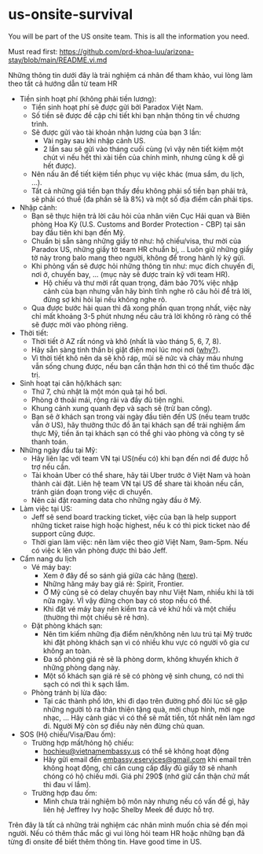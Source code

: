 # us-onsite-survival
You will be part of the US onsite team. This is all the information you need.

Must read first: https://github.com/prd-khoa-luu/arizona-stay/blob/main/README.vi.md

Những thông tin dưới đây là trải nghiệm cá nhân để tham khảo, vui lòng làm theo tất cả hướng dẫn từ team HR

- Tiền sinh hoạt phí (không phải tiền lương):
  + Tiền sinh hoạt phí sẽ được gửi bởi Paradox Việt Nam.
  + Số tiền sẽ được đề cập chi tiết khi bạn nhận thông tin về chương trình.
  + Sẽ được gửi vào tài khoản nhận lương của bạn 3 lần:
    + Vài ngày sau khi nhập cảnh US.
    + 2 lần sau sẽ gửi vào tháng cuối cùng (vì vậy nên tiết kiệm một chút vì nếu hết thì xài tiền của chính mình, nhưng cũng k dễ gì hết được).
  + Nên nấu ăn để tiết kiệm tiền phục vụ việc khác (mua sắm, du lịch, ...).
  + Tất cả những giá tiền bạn thấy đều không phải số tiền bạn phải trả, sẽ phải có thuế (đa phần sẽ là 8%) và một số địa điểm cần phải tips.
- Nhập cảnh:
  + Bạn sẽ thực hiện trả lời câu hỏi của nhân viên Cục Hải quan và Biên phòng Hoa Kỳ (U.S. Customs and Border Protection - CBP) tại sân bay đầu tiên khi bạn đến Mỹ.
  + Chuẩn bị sẵn sàng những giấy tờ như: hộ chiếu/visa, thư mời của Paradox US, những giấy tờ team HR chuẩn bị, .. Luôn giữ những giấy tờ này trong balo mang theo người, không để trong hành lý ký gửi.
  + Khi phỏng vấn sẽ được hỏi những thông tin như: mục đích chuyến đi, nơi ở, chuyến bay, ... (mục này sẽ được train kỹ với team HR).
    + Hộ chiếu và thư mời rất quan trọng, đảm bảo 70% việc nhập cảnh của bạn nhưng vẫn hãy bình tĩnh nghe rõ câu hỏi để trả lời, đừng sợ khi hỏi lại nếu không nghe rõ.
  + Qua được bước hải quan thì đã xong phần quan trọng nhất, việc này chỉ mất khoảng 3-5 phút nhưng nếu câu trả lời không rõ ràng có thể sẽ được mời vào phòng riêng.
- Thời tiết:
  + Thời tiết ở AZ rất nóng và khô (nhất là vào tháng 5, 6, 7, 8).
  + Hãy sẵn sàng tinh thần bị giật điện mọi lúc mọi nơi ([why?](https://doanhnghiepvn.vn/doi-song/neu-ban-bi-dien-giat-tanh-tach-khi-cham-vao-do-vat-hay-cham-vao-nhau-trong-mua-dong-hay-doc-ngay-bai-nay/20200106115154298)).
  + Vì thời tiết khô nên da sẽ khô ráp, mũi sẽ nức và chảy máu nhưng vẫn sống chung được, nếu bạn cẩn thận hơn thì có thể tìm thuốc đặc trị.
- Sinh hoạt tại căn hộ/khách sạn:
  + Thứ 7, chủ nhật là một món quà tại hồ bơi.
  + Phòng ở thoải mái, rộng rãi và đầy đủ tiện nghi.
  + Khung cảnh xung quanh đẹp và sạch sẽ (trừ ban công).
  + Bạn sẽ ở khách sạn trong vài ngày đầu tiên đến US (nếu team trước vẫn ở US), hãy thưởng thức đồ ăn tại khách sạn để trải nghiệm ẩm thực Mỹ, tiền ăn tại khách sạn có thể ghi vào phòng và công ty sẽ thanh toán.
- Những ngày đầu tại Mỹ:
  + Hãy liên lạc với team VN tại US(nếu có) khi bạn đến nơi để được hỗ trợ nếu cần.
  + Tài khoản Uber có thể share, hãy tải Uber trước ở Việt Nam và hoàn thành cài đặt. Liên hệ team VN tại US để share tài khoản nếu cần, tránh gián đoạn trong việc di chuyển.
  + Nên cài đặt roaming data cho những ngày đầu ở Mỹ.
- Làm việc tại US:
  + Jeff sẽ send board tracking ticket, việc của bạn là help support những ticket raise high hoặc highest, nếu k có thì pick ticket nào để support cũng được.
  + Thời gian làm việc: nên làm việc theo giờ Việt Nam, 9am-5pm. Nếu có việc k lên văn phòng được thì báo Jeff.
- Cẩm nang du lịch
  + Vé máy bay:
    + Xem ở đây để so sánh giá giữa các hãng ([here](https://www.google.com/travel/flights?gl=US&hl=en-US)).
    + Những hãng máy bay giá rẻ: Spirit, Frontier.
    + Ở Mỹ cũng sẽ có delay chuyến bay như Việt Nam, nhiều khi là tới nữa ngày. VÌ vậy đừng chọn bay có stop nếu có thể.
    + Khi đặt vé máy bay nên kiểm tra cả vé khứ hồi và một chiều (thường thì một chiều sẽ rẻ hơn).
  + Đặt phòng khách sạn:
    + Nên tìm kiếm những địa điểm nên/không nên lưu trú tại Mỹ trước khi đặt phòng khách sạn vì có nhiều khu vực có người vô gia cư không an toàn.
    + Đa số phòng giá rẻ sẽ là phòng dorm, không khuyến khich ở những phòng dạng này.
    + Một số khách sạn giá rẻ sẽ có phòng vệ sinh chung, có nơi thì sạch có nơi thì k sạch lắm.
  + Phòng tránh bị lừa đảo:
    + Tại các thành phố lớn, khi đi dạo trên đường phố đôi lúc sẽ gặp những người tỏ ra thân thiện tặng quà, mời chụp hình, mời nge nhạc, ... Hãy cảnh giác vì có thể sẽ mất tiền, tốt nhất nên làm ngơ đi. Người Mỹ còn sợ điều này nên đừng chủ quan.
- SOS (Hộ chiếu/Visa/Đau ốm):
  + Trường hợp mất/hỏng hộ chiếu:
    + hochieu@vietnamembassy.us có thể sẽ không hoạt động
    + Hãy gửi email đến embassy.eservices@gmail.com khi email trên không hoạt động, chỉ cần cung cấp đầy đủ giấy tờ sẽ nhanh chóng có hộ chiếu mới. Giá phí 290$ (nhớ giữ cẩn thận chứ mất thì đau ví lắm).
  + Trường hợp đau ốm:
    + Mình chưa trải nghiệm bộ môn này nhưng nếu có vấn đề gì, hãy liên hệ Jeffrey Ivy hoặc Shelby Meek để được hỗ trợ.

Trên đây là tất cả những trải nghiệm các nhân mình muốn chia sẻ đến mọi người. Nếu có thêm thắc mắc gì vui lòng hỏi team HR hoặc những bạn đã từng đi onsite để biết thêm thông tin. Have good time in US.
